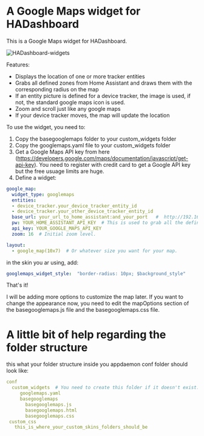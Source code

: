 
# A Google Maps widget for HADashboard

This is a Google Maps widget for HADashboard.

![HADashboard-widgets](https://github.com/tjntomas/HADashboard-widgets/blob/master/img/googlemapswidget.png?raw=true)

Features:
* Displays the location of one or more tracker entities
* Grabs all defined zones from Home Assistant and draws them with the corresponding radius on the map
* If an entity picture is defined for a device tracker, the image is used, if not, the standard google maps icon is used.
* Zoom and scroll just like any google maps
* If your device tracker moves, the map will update the location

To use the widget, you need to:
1. Copy the basegooglemaps folder to your custom_widgets folder
2. Copy the googlemaps.yaml file to your custom_widgets folder
3. Get a Google Maps API key from here (https://developers.google.com/maps/documentation/javascript/get-api-key). You need to register with credit card to get a Google API key but the free usuage limits are huge.
4. Define a widget:
````yaml
google_map:
  widget_type: googlemaps
  entities:
  - device_tracker.your_device_tracker_entity_id
  - device_tracker.your_other_device_tracker_entity_id
  base_url: your_url_to_home_assistant:and_your_port   #  http://192.168.1.20:8123
  pw: YOUR_HOME_ASSISTANT_API_KEY  # This is used to grab all the defined zones from Home Assistant's REST API.
  api_key: YOUR_GOOGLE_MAPS_API_KEY
  zoom: 16  # Initial zoom level.

layout:
  - google_map(10x7)  # Or whatever size you want for your map.
````

in the skin you ar using, add:
````yaml
googlemaps_widget_style:  "border-radius: 10px; $background_style"
````
That's it!

I will be adding more options to customize the map later. If you want to change the appearance now, you need to edit the mapOptions section of the basegooglemaps.js file and the basegooglemaps.css file.

# A little bit of help regarding the folder structure
this what your folder structure inside you appdaemon conf folder should look like:
````yaml
conf
  custom_widgets  # You need to create this folder if it doesn't exist.
     googlemaps.yaml
     basegooglemaps
       basegooglemaps.js
       basegooglemaps.html
       basegooglemaps.css
 custom_css
   this_is_where_your_custom_skins_folders_should_be
````




